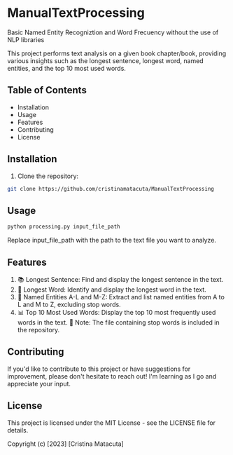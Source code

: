 # ManualTextProcessing
Basic Named Entity Recogniztion and Word Frecuency without the use of NLP libraries

This project performs text analysis on a given book chapter/book, providing various insights such as the longest sentence, longest word, named entities, and the top 10 most used words.

## Table of Contents
- Installation
- Usage
- Features
- Contributing
- License

## Installation

1. Clone the repository:

```bash
git clone https://github.com/cristinamatacuta/ManualTextProcessing

```
## Usage
```bash
python processing.py input_file_path
```
Replace input_file_path with the path to the text file you want to analyze.

## Features
1. :books: Longest Sentence: Find and display the longest sentence in the text.
2. :green_book: Longest Word: Identify and display the longest word in the text.
3. :city_sunset: Named Entities A-L and M-Z: Extract and list named entities from A to L and M to Z, excluding stop words.
4.  :bar_chart: Top 10 Most Used Words: Display the top 10 most frequently used words in the text.
 :pushpin: Note: The file containing stop words is included in the repository.

## Contributing
If you'd like to contribute to this project or have suggestions for improvement, please don't hesitate to reach out! I'm learning as I go and appreciate your input.

## License
This project is licensed under the MIT License - see the LICENSE file for details.



Copyright (c) [2023] [Cristina Matacuta]
